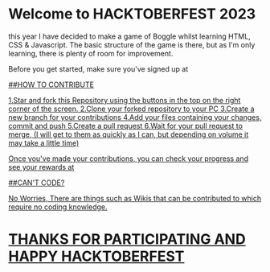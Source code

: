 # Welcome to HACKTOBERFEST 2023 

this year I have decided to make a game of Boggle whilst learning HTML, CSS & Javascript. 
The basic structure of the game is there, but as I'm only learning, there is plenty of room for improvement. 

Before you get started, make sure you've signed up at <a href="https://hacktoberfest.com">



##HOW TO CONTRIBUTE

1.Star and fork this Repository using the buttons in the top on the right corner of the screen.
2.Clone your forked repository to your PC 
3.Create a new branch for your contributions 
4.Add your files containing your changes, commit and push
5.Create a pull request
6.Wait for your pull request to merge, (I will get to them as quickly as I can, but depending on volume it may take a little time)

Once you've made your contributions, you can check your progress and see your rewards at <a href="https://hacktoberfest.com/profile/"> 


##CAN'T CODE? 

No Worries, There are things such as Wikis that can be contributed to which require no coding knowledge. 

# THANKS FOR PARTICIPATING AND HAPPY HACKTOBERFEST

